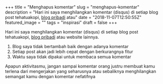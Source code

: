 +++
title = "Menghapus komentar"
slug = "menghapus-komentar"
description = "Hari ini saya menghilangkan komentar (disqus) di setiap blog post tehatuakopi, [blog pribadi](https://hilman.space) atau"
date = "2018-11-07T12:50:55Z"
featured_image = ""
tags = "inspirasi"
draft = false
+++ 
 
Hari ini saya menghilangkan komentar (disqus) di setiap blog post tehatuakopi, [blog pribadi](https://hilman.space) atau website lainnya.

1. Blog saya tidak bertambah baik dengan adanya komentar
2. Setiap post akan jadi lebih cepat dengan berkurangnya fitur
3. Waktu saya tidak dipakai untuk membaca semua komentar

Apapun aktivitasmu, jangan sampai komentar orang justru membuat kamu terlena dari mengerjakan yang seharusnya atau sebaliknya menghilangkan semangat kamu dengan komentar nefatifnya
